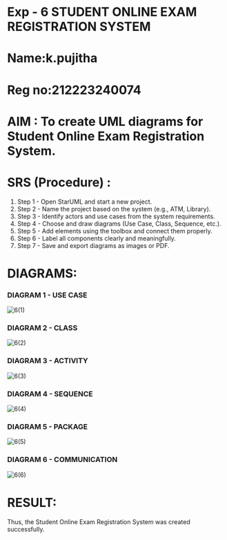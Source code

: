 # Exp - 6 STUDENT ONLINE EXAM REGISTRATION SYSTEM
# Name:k.pujitha
# Reg no:212223240074
# AIM : To create UML diagrams for Student Online Exam Registration System.

# SRS (Procedure) :

1. Step 1 - Open StarUML and start a new project.
2. Step 2 - Name the project based on the system (e.g., ATM, Library).
3. Step 3 - Identify actors and use cases from the system requirements.
4. Step 4 - Choose and draw diagrams (Use Case, Class, Sequence, etc.).
5. Step 5 - Add elements using the toolbox and connect them properly.
6. Step 6 - Label all components clearly and meaningfully.
7. Step 7 - Save and export diagrams as images or PDF.

# DIAGRAMS:

### DIAGRAM 1 - USE CASE

![6(1)](https://github.com/user-attachments/assets/29650a50-6bcd-481f-91c5-632e4461a059)

### DIAGRAM 2 - CLASS

![6(2)](https://github.com/user-attachments/assets/3218af24-c2bf-4020-90bb-2194a9acab1a)

### DIAGRAM 3 - ACTIVITY

![6(3)](https://github.com/user-attachments/assets/461706a2-5e86-416a-b2b8-eb89325f4d72)

### DIAGRAM 4 - SEQUENCE

![6(4)](https://github.com/user-attachments/assets/0fd9fa8d-c728-4274-ac4b-d1acfb7b0c2d)

### DIAGRAM 5 - PACKAGE

![6(5)](https://github.com/user-attachments/assets/58387fdb-1ade-44d1-abd0-4ce61b9927ff)

### DIAGRAM 6 - COMMUNICATION

![6(6)](https://github.com/user-attachments/assets/a8f9e269-f8bb-46dd-ad70-cd1b683b74e9)

# RESULT:

Thus, the Student Online Exam Registration System was created successfully.
